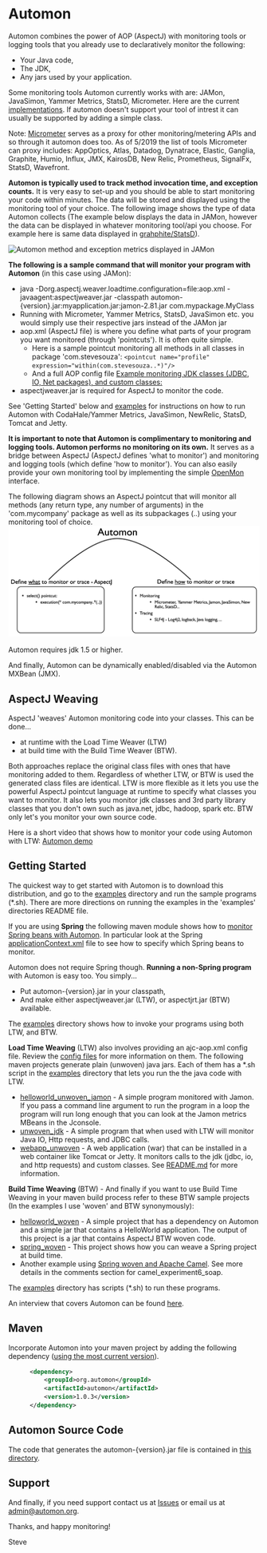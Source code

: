 # Automon
Automon combines the power of AOP (AspectJ) with monitoring tools  or logging tools that you already use to declaratively monitor the following:

* Your Java code,
* The JDK,
* Any jars used by your application. 

Some monitoring tools Automon currently works with are: JAMon, JavaSimon, Yammer Metrics, StatsD, Micrometer. Here are the current [implementations](https://github.com/stevensouza/automon/tree/master/automon/src/main/java/org/automon/implementations). If automon doesn't support your tool of intrest it can usually be supported by adding a simple class.

Note: [Micrometer](https://micrometer.io/docs) serves as a proxy for other monitoring/metering APIs and so through it automon does too.  As of 5/2019 the list of tools Micrometer can proxy includes: AppOptics, Atlas, Datadog, Dynatrace, Elastic, Ganglia, Graphite, Humio, Influx, JMX, KairosDB, New Relic, Prometheus, SignalFx, StatsD, Wavefront. 

**Automon is typically used to track method invocation time, and exception counts.** It is very easy to set-up and you should
be able to start monitoring your code within minutes.  The data will be stored and displayed using the monitoring tool of your choice. The following image shows the type of data Automon collects (The example below displays the data in JAMon, however the data can be displayed in whatever monitoring tool/api you choose.  For example here is same data displayed in [grahphite/StatsD](https://github.com/stevensouza/automon/blob/master/docs/automon_statsd.png)).

![Automon method and exception metrics displayed in JAMon](https://github.com/stevensouza/automon/blob/master/docs/automon_jamon.png)

**The following is a sample command that will monitor your program with Automon** (in this case using JAMon):
* java  -Dorg.aspectj.weaver.loadtime.configuration=file:aop.xml -javaagent:aspectjweaver.jar -classpath automon-{version}.jar:myapplication.jar:jamon-2.81.jar com.mypackage.MyClass
* Running with Micrometer, Yammer Metrics, StatsD, JavaSimon etc. you would simply use their respective jars instead of the JAMon jar
* aop.xml (AspectJ file) is where you define what parts of your program you want monitored (through 'pointcuts'). It is often quite simple.
    * Here is a sample pointcut monitoring all methods in all classes in package 'com.stevesouza':  `<pointcut name="profile" expression="within(com.stevesouza..*)"/>`
    * And a full AOP config file [Example monitoring JDK classes (JDBC, IO, Net packages), and custom classes:]( https://github.com/stevensouza/automon/blob/master/examples/config/automon-aop.xml)
* aspectjweaver.jar is required for AspectJ to monitor the code.

See 'Getting Started' below and [examples](https://github.com/stevensouza/automon/tree/master/examples) for instructions on how to run Automon with CodaHale/Yammer Metrics, JavaSimon, NewRelic, StatsD, Tomcat and Jetty.

**It is important to note that Automon is complimentary to monitoring and logging tools. Automon performs no monitoring on its own.**
It serves as a bridge between AspectJ (AspectJ defines 'what to monitor') and monitoring and logging tools (which define 'how to monitor').
You can also easily provide your own monitoring tool by implementing the simple [OpenMon](https://github.com/stevensouza/automon/blob/master/automon/src/main/java/org/automon/implementations/OpenMon.java)
interface.

The following diagram shows an AspectJ pointcut that will monitor all methods (any return type, any number of arguments)
 in the 'com.mycompany' package as well as its subpackages (..) using your monitoring tool of choice.
![Automon](https://github.com/stevensouza/automon/blob/master/docs/automon_bridge.png)

Automon requires jdk 1.5 or higher.

And finally, Automon can be dynamically enabled/disabled via the Automon MXBean (JMX).

AspectJ Weaving
-----------------------------------
AspectJ 'weaves' Automon monitoring code into your classes.  This can be done...

* at runtime with the Load Time Weaver (LTW)
* at build time with the Build Time Weaver (BTW).

Both approaches replace the original class files with ones that have monitoring added to them.  Regardless of whether LTW, or BTW is used the
 generated class files are identical.  LTW is more flexible as it lets you use the powerful AspectJ pointcut language at
 runtime to specify what classes you want to monitor. It also lets you monitor jdk classes and 3rd party library classes that you don't own such as java.net, jdbc, hadoop, spark etc. BTW only let's you monitor your own source code.

Here is a short video that shows how to monitor your code using Automon with LTW: [Automon demo](http://youtu.be/RdR0EdezS74)

Getting Started
-----------------------------------
The quickest way to get started with Automon is to download this distribution, and go to the [examples](https://github.com/stevensouza/automon/tree/master/examples)
directory and run the sample programs (*.sh).  There are more directions on running the examples in the 'examples' directories README file.

If you are using **Spring** the following maven module shows how to [monitor Spring beans with Automon](https://github.com/stevensouza/automon/tree/master/spring_aop).  In particular look at the Spring [applicationContext.xml](https://github.com/stevensouza/automon/blob/master/spring_aop/src/main/resources/applicationContext.xml) file to see how to specify which Spring beans to monitor.

Automon does not require Spring though. **Running a non-Spring program** with Automon is easy too.  You simply...

* Put automon-{version}.jar in your classpath,
* And make either aspectjweaver.jar (LTW), or aspectjrt.jar (BTW) available.

The [examples](https://github.com/stevensouza/automon/tree/master/examples) directory
shows how to invoke your programs using both LTW, and BTW.

**Load Time Weaving** (LTW) also involves providing an ajc-aop.xml config file.  Review the [config files](https://github.com/stevensouza/automon/tree/master/examples/config)
for more information on them. The following maven projects generate plain (unwoven) java jars.  Each of them has a *.sh script
 in the [examples](https://github.com/stevensouza/automon/tree/master/examples) directory that lets you run the the java code with LTW.

* [helloworld_unwoven_jamon](https://github.com/stevensouza/automon/tree/master/helloworld_unwoven_jamon) - A simple program monitored
with Jamon.  If you pass a command line argument to run the program in a loop the program will run long enough that you can look
at the Jamon metrics MBeans in the Jconsole.
* [unwoven_jdk](https://github.com/stevensouza/automon/tree/master/unwoven_jdk) - A simple program that when used with LTW will monitor
Java IO, Http requests, and JDBC calls.
* [webapp_unwoven](https://github.com/stevensouza/automon/tree/master/webapp_unwoven) - A web application (war) that can be installed
in a web container like Tomcat or Jetty. It monitors calls to the jdk (jdbc, io, and http requests) and custom classes.  See
[README.md](https://github.com/stevensouza/automon/tree/master/webapp_unwoven) for more information.


**Build Time Weaving** (BTW) - And finally if you want to use Build Time Weaving in your maven build process refer to these BTW sample projects (In the examples I use 'woven' and BTW synonymously):

* [helloworld_woven](https://github.com/stevensouza/automon/tree/master/helloworld_woven) - A simple project that
has a dependency on Automon and a simple jar that contains a HelloWorld application.  The output of this project is a jar
  that contains AspectJ BTW woven code.
* [spring_woven](https://github.com/stevensouza/automon/tree/master/spring_woven) - This project shows how you can weave a Spring project at build time.
* Another example using [Spring woven and Apache Camel](https://github.com/stevensouza/camel).  See more details in the comments section for camel_experiment6_soap.

The [examples](https://github.com/stevensouza/automon/tree/master/examples) directory has scripts (*.sh) to run these programs.

An interview that covers Automon can be found [here](http://jaxenter.com/advanced-java-monitoring-with-automon-116079.html).

Maven
-----------------------------------

Incorporate Automon into your maven project by adding the following dependency ([using the most current version](http://search.maven.org/#search%7Cga%7C1%7Cautomon)).

```xml
      <dependency>
          <groupId>org.automon</groupId>
          <artifactId>automon</artifactId>
          <version>1.0.3</version>
      </dependency>
```


Automon Source Code
-----------------------------------

The code that generates the automon-{version}.jar file is contained in [this directory](https://github.com/stevensouza/automon/tree/master/automon).


Support
-----------------------------------
And finally, if you need support contact us at [Issues](https://github.com/stevensouza/automon/issues) or email us
at admin@automon.org.

Thanks, and happy monitoring!

Steve
